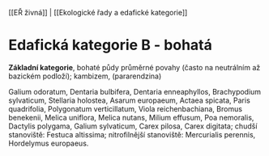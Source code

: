 [[EŘ živná]] | [[Ekologické řady a edafické kategorie]]

# Edafická kategorie B - bohatá

**Základní kategorie**, bohaté půdy průměrné povahy (často na neutrálním až bazickém podloží); kambizem, (pararendzina)

Galium odoratum, Dentaria bulbifera, Dentaria enneaphyllos, Brachypodium
sylvaticum, Stellaria holostea, Asarum europaeum, Actaea spicata, Paris quadrifolia, Polygonatum verticillatum, Viola reichenbachiana, Bromus benekenii, Melica uniflora, Melica nutans, Milium effusum, Poa nemoralis, Dactylis polygama, Galium sylvaticum, Carex pilosa, Carex digitata; chudší stanoviště: Festuca altissima; nitrofilnější stanoviště: Mercurialis perennis, Hordelymus europaeus.

